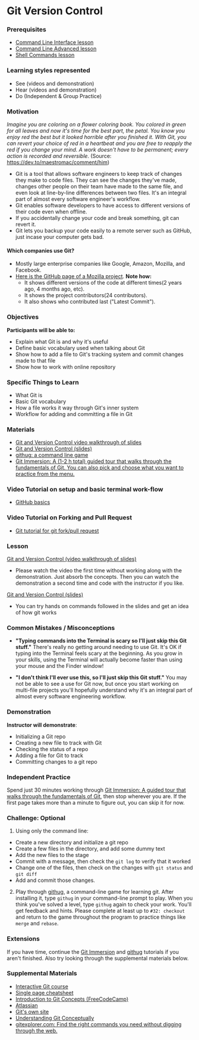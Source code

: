 # Git Version Control


### Prerequisites

- [Command Line Interface lesson](/dev-tools/command-line-interface.md)
- [Command Line Advanced lesson](/dev-tools/command-line-advanced.md)
- [Shell Commands lesson](https://docs.google.com/presentation/d/1LuOLcpSAtNQlbULx9nWgXJNhgWQlfQ4nzLWQ0DuuPQk/edit?usp=sharing)

### Learning styles represented

- See (videos and demonstration)
- Hear (videos and demonstration)
- Do (Independent & Group Practice)

### Motivation

_Imagine you are coloring on a flower coloring book. You colored in green for all leaves and now it's time for the best part, the petal. You know you enjoy red the best but it looked horrible after you finished it. With Git, you can revert your choice of red in a heartbeat and you are free to reapply the red if you change your mind. A work doesn't have to be permanent; every action is recorded and reversible_. (Source: https://dev.to/maestromac/comment/him)

- Git is a tool that allows software engineers to keep track of changes they make to code files. They can see the changes they've made, changes other people on their team have made to the same file, and even look at line-by-line differences between two files. It's an integral part of almost every software engineer's workflow.
- Git enables software developers to have access to different versions of their code even when offline.
- If you accidentally change your code and break something, git can revert it.
- Git lets you backup your code easily to a remote server such as GitHub, just incase your computer gets bad.

#### Which companies use Git?

- Mostly large enterprise companies like Google, Amazon, Mozilla, and Facebook.
- [Here is the GitHub page of a Mozilla project](https://github.com/mozilla/inclusion). **Note how:**
  - It shows different versions of the code at different times(2 years ago, 4 months ago, etc).
  - It shows the project contributors(24 contributors).
  - It also shows who contributed last ("Latest Commit").

### Objectives

**Participants will be able to:**

- Explain what Git is and why it's useful
- Define basic vocabulary used when talking about Git
- Show how to add a file to Git's tracking system and commit changes made to that file
- Show how to work with online repository

### Specific Things to Learn

- What Git is
- Basic Git vocabulary
- How a file works it way through Git's inner system
- Workflow for adding and committing a file in Git

### Materials

- [Git and Version Control video walkthrough of slides](https://drive.google.com/file/d/1aGTDeTi46DRoj88VSaDtGEoIue0PtuB3/view?usp=sharing)
- [Git and Version Control (slides)](https://docs.google.com/presentation/d/1znMOomkIkAkFKIz2e6t5tLpyzObKqOwfd90fsixSiec/edit?usp=sharing)
- [githug: a command line game](https://github.com/Gazler/githug)
- [Git Immersion: A (1-2 h total) guided tour that walks through the fundamentals of Git. You can also pick and choose what you want to practice from the menu.](http://gitimmersion.com/lab_01.html)

### Video Tutorial on setup and basic terminal work-flow

- [GitHub basics](https://youtu.be/0fKg7e37bQE)

### Video Tutorial on Forking and Pull Request

- [Git tutorial for git fork/pull request](https://www.youtube.com/watch?v=nT8KGYVurIU)

### Lesson

[Git and Version Control (video walkthrough of slides)](https://drive.google.com/open?id=1t24FjEpcyL5KjUbYBQDt8dOSxwcctMWF)

- Please watch the video the first time without working along with the demonstration. Just absorb the concepts. Then you can watch the demonstration a second time and code with the instructor if you like.

[Git and Version Control (slides)](https://docs.google.com/presentation/d/1znMOomkIkAkFKIz2e6t5tLpyzObKqOwfd90fsixSiec/edit?usp=sharing)

- You can try hands on commands followed in the slides and get an idea of how git works

### Common Mistakes / Misconceptions

- **"Typing commands into the Terminal is scary so I'll just skip this Git stuff."** There's really no getting around needing to use Git. It's OK if typing into the Terminal feels scary at the beginning. As you grow in your skills, using the Terminal will actually become faster than using your mouse and the Finder window!

- **"I don't think I'll ever use this, so I'll just skip this Git stuff."** You may not be able to see a use for Git now, but once you start working on multi-file projects you'll hopefully understand why it's an integral part of almost every software engineering workflow.

### Demonstration

**Instructor will demonstrate**:

- Initializing a Git repo
- Creating a new file to track with Git
- Checking the status of a repo
- Adding a file for Git to track
- Committing changes to a git repo

### Independent Practice

Spend just 30 minutes working through [Git Immersion: A guided tour that walks through the fundamentals of Git](http://gitimmersion.com/lab_01.html), then stop wherever you are. If the first page takes more than a minute to figure out, you can skip it for now.

### Challenge: Optional

1. Using only the command line:

- Create a new directory and initialize a git repo
- Create a few files in the directory, and add some dummy text
- Add the new files to the stage
- Commit with a message, then check the `git log` to verify that it worked
- Change one of the files, then check on the changes with `git status` and `git diff`
- Add and commit those changes.

2. Play through [githug](https://github.com/Gazler/githug), a command-line game for learning git. After installing it, type `githug` in your command-line prompt to play. When you think you've solved a level, type `githug` again to check your work. You'll get feedback and hints. Please complete at least up to `#32: checkout` and return to the game throughout the program to practice things like `merge` and `rebase`.


### Extensions

If you have time, continue the [Git Immersion](http://gitimmersion.com/lab_01.html) and [githug](https://github.com/Gazler/githug) tutorials if you aren't finished. Also try looking through the supplemental materials below.

### Supplemental Materials

- [Interactive Git course](https://try.github.io)
- [Single page cheatsheet](http://rogerdudler.github.io/git-guide/)
- [Introduction to Git Concepts (FreeCodeCamp)](https://www.freecodecamp.org/news/what-is-git-and-how-to-use-it-c341b049ae61/)
- [Atlassian](https://www.atlassian.com/git/tutorials)
- [Git's own site](https://git-scm.com/)
- [Understanding Git Conceptually](https://www.sbf5.com/~cduan/technical/git/)
- [gitexplorer.com: Find the right commands you need without digging through the web.](https://gitexplorer.com/)
